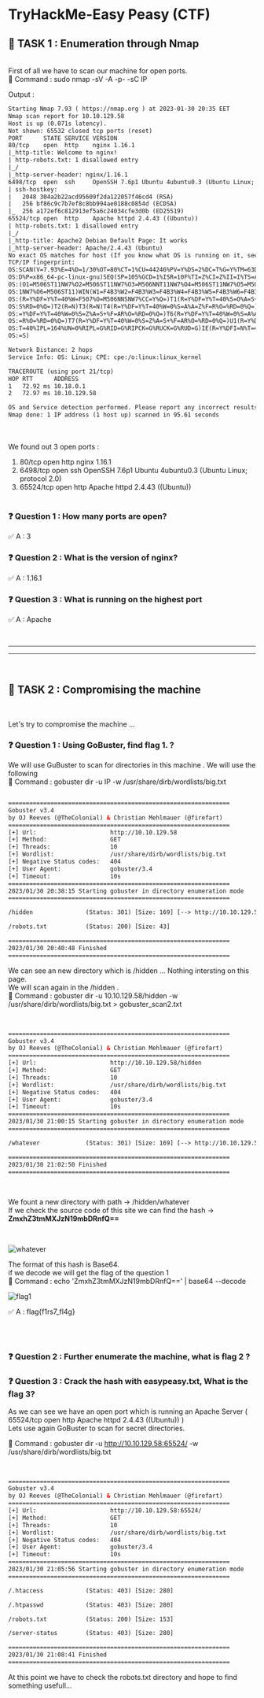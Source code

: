 # TryHackMe-Easy Peasy (CTF)


## 📌 TASK 1 : Enumeration through Nmap
<br>
First of all we have to scan our machine for open ports. <br>
📜 Command : sudo nmap -sV -A -p- -sC IP
<br>

Output : 
<br>

```html
Starting Nmap 7.93 ( https://nmap.org ) at 2023-01-30 20:35 EET
Nmap scan report for 10.10.129.58
Host is up (0.071s latency).
Not shown: 65532 closed tcp ports (reset)
PORT      STATE SERVICE VERSION
80/tcp    open  http    nginx 1.16.1
|_http-title: Welcome to nginx!
| http-robots.txt: 1 disallowed entry 
|_/
|_http-server-header: nginx/1.16.1
6498/tcp  open  ssh     OpenSSH 7.6p1 Ubuntu 4ubuntu0.3 (Ubuntu Linux; protocol 2.0)
| ssh-hostkey: 
|   2048 304a2b22acd95609f2da122057f46cd4 (RSA)
|   256 bf86c9c7b7ef8c8bb994ae0188c0854d (ECDSA)
|_  256 a172ef6c812913ef5a6c24034cfe3d0b (ED25519)
65524/tcp open  http    Apache httpd 2.4.43 ((Ubuntu))
| http-robots.txt: 1 disallowed entry 
|_/
|_http-title: Apache2 Debian Default Page: It works
|_http-server-header: Apache/2.4.43 (Ubuntu)
No exact OS matches for host (If you know what OS is running on it, see https://nmap.org/submit/ ).
TCP/IP fingerprint:
OS:SCAN(V=7.93%E=4%D=1/30%OT=80%CT=1%CU=44246%PV=Y%DS=2%DC=T%G=Y%TM=63D80E5
OS:D%P=x86_64-pc-linux-gnu)SEQ(SP=105%GCD=1%ISR=10F%TI=Z%CI=Z%II=I%TS=A)OPS
OS:(O1=M506ST11NW7%O2=M506ST11NW7%O3=M506NNT11NW7%O4=M506ST11NW7%O5=M506ST1
OS:1NW7%O6=M506ST11)WIN(W1=F4B3%W2=F4B3%W3=F4B3%W4=F4B3%W5=F4B3%W6=F4B3)ECN
OS:(R=Y%DF=Y%T=40%W=F507%O=M506NNSNW7%CC=Y%Q=)T1(R=Y%DF=Y%T=40%S=O%A=S+%F=A
OS:S%RD=0%Q=)T2(R=N)T3(R=N)T4(R=Y%DF=Y%T=40%W=0%S=A%A=Z%F=R%O=%RD=0%Q=)T5(R
OS:=Y%DF=Y%T=40%W=0%S=Z%A=S+%F=AR%O=%RD=0%Q=)T6(R=Y%DF=Y%T=40%W=0%S=A%A=Z%F
OS:=R%O=%RD=0%Q=)T7(R=Y%DF=Y%T=40%W=0%S=Z%A=S+%F=AR%O=%RD=0%Q=)U1(R=Y%DF=N%
OS:T=40%IPL=164%UN=0%RIPL=G%RID=G%RIPCK=G%RUCK=G%RUD=G)IE(R=Y%DFI=N%T=40%CD
OS:=S)

Network Distance: 2 hops
Service Info: OS: Linux; CPE: cpe:/o:linux:linux_kernel

TRACEROUTE (using port 21/tcp)
HOP RTT      ADDRESS
1   72.92 ms 10.18.0.1
2   72.97 ms 10.10.129.58

OS and Service detection performed. Please report any incorrect results at https://nmap.org/submit/ .
Nmap done: 1 IP address (1 host up) scanned in 95.61 seconds
```
<br><br>
We found out 3 open ports : 

1. 80/tcp    open  http    nginx 1.16.1
2. 6498/tcp  open  ssh     OpenSSH 7.6p1 Ubuntu 4ubuntu0.3 (Ubuntu Linux; protocol 2.0)
3. 65524/tcp open  http    Apache httpd 2.4.43 ((Ubuntu))
<br><br>

### ❓ Question 1  : How many ports are open? 
✅ A : 3

### ❓ Question 2 : What is the version of nginx?
✅ A : 1.16.1

### ❓ Question 3 : What is running on the highest port 
✅ A : Apache

<br>

-----------
-----------
<br>

## 📌 TASK 2 : Compromising the machine
<br>

Let's try to compromise the machine ...

### ❓ Question 1 : Using GoBuster, find flag 1. ?

We will use GuBuster to scan for  directories in this machine . We will use the following <br>
📜 Command : gobuster dir -u IP -w /usr/share/dirb/wordlists/big.txt

```html

===============================================================
Gobuster v3.4
by OJ Reeves (@TheColonial) & Christian Mehlmauer (@firefart)
===============================================================
[+] Url:                     http://10.10.129.58
[+] Method:                  GET
[+] Threads:                 10
[+] Wordlist:                /usr/share/dirb/wordlists/big.txt
[+] Negative Status codes:   404
[+] User Agent:              gobuster/3.4
[+] Timeout:                 10s
===============================================================
2023/01/30 20:38:15 Starting gobuster in directory enumeration mode
===============================================================

/hidden               (Status: 301) [Size: 169] [--> http://10.10.129.58/hidden/]

/robots.txt           (Status: 200) [Size: 43]

===============================================================
2023/01/30 20:40:48 Finished
===============================================================
```

We can see an new directory which is /hidden ... Nothing intersting on this page. <br>
We will scan again in the /hidden .
 <br>
📜 Command : gobuster dir -u 10.10.129.58/hidden  -w /usr/share/dirb/wordlists/big.txt   >  gobuster_scan2.txt

<br> 

```html
===============================================================
Gobuster v3.4
by OJ Reeves (@TheColonial) & Christian Mehlmauer (@firefart)
===============================================================
[+] Url:                     http://10.10.129.58/hidden
[+] Method:                  GET
[+] Threads:                 10
[+] Wordlist:                /usr/share/dirb/wordlists/big.txt
[+] Negative Status codes:   404
[+] User Agent:              gobuster/3.4
[+] Timeout:                 10s
===============================================================
2023/01/30 21:00:15 Starting gobuster in directory enumeration mode
===============================================================

/whatever             (Status: 301) [Size: 169] [--> http://10.10.129.58/hidden/whatever/]

===============================================================
2023/01/30 21:02:50 Finished
===============================================================

```
<br>

We fount a new directory with path -> /hidden/whatever <br>
If we check the source code of this site we can find the hash -> **ZmxhZ3tmMXJzN19mbDRnfQ==**  <br>

<br>

![whatever](https://i.imgur.com/y1ovkP8.png)

The format of this hash is Base64. <br>
if we decode we will get the flag of the question 1 <br>
📜 Command : echo 'ZmxhZ3tmMXJzN19mbDRnfQ==' | base64 --decode <br>


![flag1](https://i.imgur.com/UN5dCV0.png)

✅ A : flag{f1rs7_fl4g}

<br>
<br>

### ❓ Question 2 : Further enumerate the machine, what is flag 2 ?



### ❓ Question 3 : Crack the hash with easypeasy.txt, What is the flag 3?

As we can see we have an open port which is running an Apache Server ( 65524/tcp open  http    Apache httpd 2.4.43 ((Ubuntu)) ) <br>
Lets use again GoBuster to scan for secret directories.

📜 Command : gobuster dir -u http://10.10.129.58:65524/ -w /usr/share/dirb/wordlists/big.txt

<br>

```html
===============================================================
Gobuster v3.4
by OJ Reeves (@TheColonial) & Christian Mehlmauer (@firefart)
===============================================================
[+] Url:                     http://10.10.129.58:65524/
[+] Method:                  GET
[+] Threads:                 10
[+] Wordlist:                /usr/share/dirb/wordlists/big.txt
[+] Negative Status codes:   404
[+] User Agent:              gobuster/3.4
[+] Timeout:                 10s
===============================================================
2023/01/30 21:05:56 Starting gobuster in directory enumeration mode
===============================================================

/.htaccess            (Status: 403) [Size: 280]

/.htpasswd            (Status: 403) [Size: 280]

/robots.txt           (Status: 200) [Size: 153]

/server-status        (Status: 403) [Size: 280]

===============================================================
2023/01/30 21:08:41 Finished
===============================================================
```

At this point we have to check the robots.txt directory and hope to find something usefull... <br>















